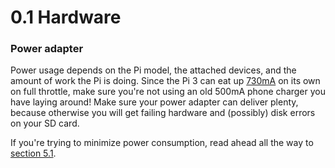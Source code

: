 0.1 Hardware
===

### Power adapter

Power usage depends on the Pi model, the attached devices, and the amount of work the Pi is doing.
Since the Pi 3 can eat up [730mA][power] on its own on full throttle, make sure you're not using an
old 500mA phone charger you have laying around! Make sure your power adapter can deliver plenty,
because otherwise you will get failing hardware and (possibly) disk errors on your SD card.

If you're trying to minimize power consumption, read ahead all the way to [section 5.1][5.1].

[power]: https://www.pidramble.com/wiki/benchmarks/power-consumption
[5.1]: ./5.1-power-consumption.md